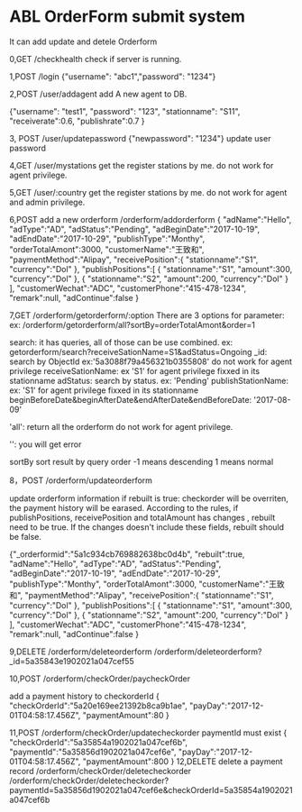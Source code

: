 # ABL OrderForm submit system
It can  add update and detele Orderform

0,GET
/checkhealth
check if server is running.

1,POST
/login
{"username": "abc1","password": "1234"}


2,POST
/user/addagent
 add A new agent to DB.

{"username": "test1",
 "password": "123",
 "stationname": "S11",
 "receiverate":0.6,
 "publishrate":0.7
}

3, POST
/user/updatepassword
{"newpassword": "1234"}
update user password



4,GET
/user/mystations 
get the register stations by me.
 do not work for agent privilege.

5,GET
/user/:country
get the register stations by me.
 do not work for agent and admin privilege.

6,POST
add a new orderform
/orderform/addorderform
{
   "adName":"Hello",
   "adType":"AD",
   "adStatus":"Pending",
   "adBeginDate":"2017-10-19",
   "adEndDate":"2017-10-29",
   "publishType":"Monthy",
   "orderTotalAmont":3000,
   "customerName":"王致和",
   "paymentMethod":"Alipay",
   "receivePosition":{
      "stationname":"S1",
      "currency":"Dol"
   },
   "publishPositions":[
      {
         "stationname":"S1",
         "amount":300,
         "currency":"Dol"
      },
      {
         "stationname":"S2",
         "amount":200,
         "currency":"Dol"
      }
   ],
   "customerWechat":"ADC",
   "customerPhone":"415-478-1234",
   "remark":null,
   "adContinue":false
}

7,GET
/orderform/getorderform/:option
There are 3 options for parameter:
ex:  /orderform/getorderform/all?sortBy=orderTotalAmont&order=1


search:
   it has queries, all of those can be use combined.
   ex: getorderform/search?receiveSationName=S1&adStatus=Ongoing
       _id: search by ObjectId  ex:'5a3088f79a456321b0355808' do not work for agent privilege 
       receiveSationName:   ex 'S1'   for agent privilege fixxed in its stationname
       adStatus: search by status. ex: 'Pending'
       publishStationName: ex: 'S1'    for agent privilege fixxed in its stationname
       beginBeforeDate&beginAfterDate&endAfterDate&endBeforeDate:  '2017-08-09'


'all':
   return all the orderform 
   do not work for agent privilege.

'':
   you will get error
 
sortBy sort result by query
order -1 means descending 1 means normal 

8，POST
/orderform/updateorderform

update orderform information
if rebuilt is true: checkorder will be overriten, the payment history will be earased. According to the rules, if 
publishPositions, receivePosition and totalAmount has changes , rebuilt need to be true. 
If the changes doesn't include these fields, rebuilt should be false.


{"_orderformid":"5a1c934cb769882638bc0d4b",
   "rebuilt":true,
   "adName":"Hello",
   "adType":"AD",
   "adStatus":"Pending",
   "adBeginDate":"2017-10-19",
   "adEndDate":"2017-10-29",
   "publishType":"Monthy",
   "orderTotalAmont":3000,
   "customerName":"王致和",
   "paymentMethod":"Alipay",
   "receivePosition":{
      "stationname":"S1",
      "currency":"Dol"
   },
   "publishPositions":[
      {
         "stationname":"S1",
         "amount":300,
         "currency":"Dol"
      },
      {
         "stationname":"S2",
         "amount":200,
         "currency":"Dol"
      }
   ],
   "customerWechat":"ADC",
   "customerPhone":"415-478-1234",
   "remark":null,
   "adContinue":false
}

 9,DELETE
 /orderform/deleteorderform
/orderform/deleteorderform?_id=5a35843e1902021a047cef55

10,POST
/orderform/checkOrder/paycheckOrder

add a payment history to checkorderId
{
  "checkOrderId":"5a20e169ee21392b8ca9b1ae",
  "payDay":"2017-12-01T04:58:17.456Z",
  "paymentAmount":80
}

11,POST
/orderform/checkOrder/updatecheckorder
paymentId must exist 
{
  "checkOrderId":"5a35854a1902021a047cef6b",
  "paymentId":"5a35856d1902021a047cef6e",
  "payDay":"2017-12-01T04:58:17.456Z",
  "paymentAmount":800
}
12,DELETE
delete a payment record
/orderform/checkOrder/deletecheckorder
/orderform/checkOrder/deletecheckorder?paymentId=5a35856d1902021a047cef6e&checkOrderId=5a35854a1902021a047cef6b

